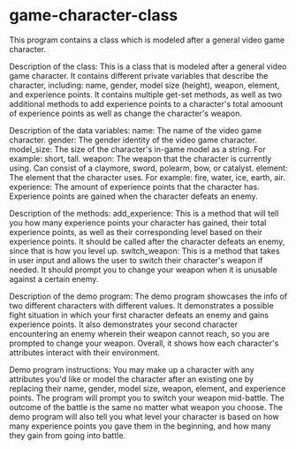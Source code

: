 # game-character-class
This program contains a class which is modeled after a general video game character.

Description of the class: This is a class that is modeled after a general video game character. It contains different private variables that describe the character, including: name, gender, model size (height), weapon, element, and experience points. It contains multiple get-set methods, as well as two additional methods to add experience points to a character's total amoount of experience points as well as change the character's weapon.

Description of the data variables:
name: The name of the video game character.
gender: The gender identity of the video game character.
model_size: The size of the character's in-game model as a string. For example: short, tall.
weapon: The weapon that the character is currently using. Can consist of a claymore, sword, polearm, bow, or catalyst.
element: The element that the character uses. For example: fire, water, ice, earth, air.
experience: The amount of experience points that the character has. Experience points are gained when the character defeats an enemy.

Description of the methods:
add_experience: This is a method that will tell you how many experience points your character has gained, their total experience points, as well as their corresponding level based on their experience points. It should be called after the character defeats an enemy, since that is how you level up.
switch_weapon: This is a method that takes in user input and allows the user to switch their character's weapon if needed. It should prompt you to change your weapon when it is unusable against a certain enemy.

Description of the demo program:
The demo program showcases the info of two different characters with different values. It demonstrates a possible fight situation in which your first character defeats an enemy and gains experience points. It also demonstrates your second character encountering an enemy wherein their weapon cannot reach, so you are prompted to change your weapon. Overall, it shows how each character's attributes interact with their environment.

Demo program instructions:
You may make up a character with any attributes you'd like or model the character after an existing one by replacing their name, gender, model size, weapon, element, and experience points. The program will prompt you to switch your weapon mid-battle. The outcome of the battle is the same no matter what weapon you choose. The demo program will also tell you what level your character is based on how many experience points you gave them in the beginning, and how many they gain from going into battle.

